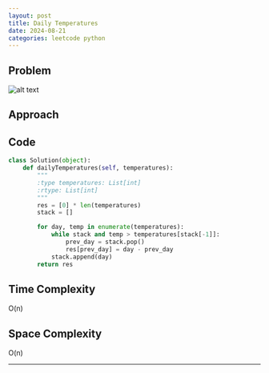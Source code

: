 ```yaml
---
layout: post
title: Daily Temperatures
date: 2024-08-21
categories: leetcode python
---
```

## Problem
![alt text](/blog/public/img/DailyTemperatures.png)

## Approach

## Code
```python
class Solution(object):
    def dailyTemperatures(self, temperatures):
        """
        :type temperatures: List[int]
        :rtype: List[int]
        """
        res = [0] * len(temperatures)
        stack = []

        for day, temp in enumerate(temperatures):
            while stack and temp > temperatures[stack[-1]]:
                prev_day = stack.pop()
                res[prev_day] = day - prev_day
            stack.append(day)
        return res
```

## Time Complexity
O(n)
> 

## Space Complexity
O(n)
> 

---